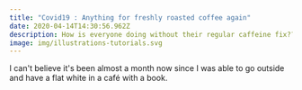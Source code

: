 ```yaml
---
title: "Covid19 : Anything for freshly roasted coffee again"
date: 2020-04-14T14:30:56.962Z
description: How is everyone doing without their regular caffeine fix????
image: img/illustrations-tutorials.svg
---
```

I can't believe it's been almost a month now since I was able to go outside and have a flat white in a café with a book.
